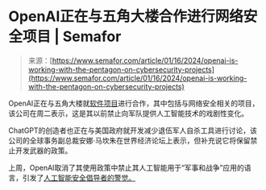 <!--yml

category: 未分类

date: 2024-05-27 14:49:14

-->

# OpenAI正在与五角大楼合作进行网络安全项目 | Semafor

> 来源：[https://www.semafor.com/article/01/16/2024/openai-is-working-with-the-pentagon-on-cybersecurity-projects](https://www.semafor.com/article/01/16/2024/openai-is-working-with-the-pentagon-on-cybersecurity-projects)

OpenAI正在与五角大楼就[软件项目](https://www.bloomberg.com/news/articles/2024-01-16/openai-working-with-us-military-on-cybersecurity-tools-for-veterans)进行合作，其中包括与网络安全相关的项目，该公司在周二表示，这是其以前禁止向军队提供人工智能技术的戏剧性变化。

ChatGPT的创造者也正在与美国政府就开发减少退伍军人自杀工具进行讨论，该公司的全球事务副总裁安娜·马坎朱在世界经济论坛上表示，但补充说它将保留禁止开发武器的政策。

上周，OpenAI取消了其使用政策中禁止其人工智能用于“军事和战争”应用的语言，引发了[人工智能安全倡导者的警觉。](https://theintercept.com/2024/01/12/open-ai-military-ban-chatgpt/?utm_source=substack&utm_medium=email)
